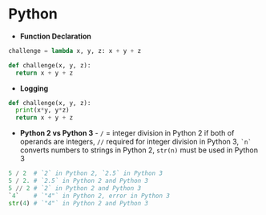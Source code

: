 # Python

- __Function Declaration__
``` py
challenge = lambda x, y, z: x + y + z

def challenge(x, y, z):
  return x + y + z
```
- __Logging__
``` py
def challenge(x, y, z):
  print(x*y, y*z)
  return x + y + z
```
- __Python 2 vs Python 3__ - `/` = integer division in Python 2 if both of operands
are integers, `//` required for integer division in Python 3, `` `n` `` converts
numbers to strings in Python 2, `str(n)` must be used in Python 3
``` py
5 / 2  # `2` in Python 2, `2.5` in Python 3
5 / 2. # `2.5` in Python 2 and Python 3
5 // 2 # `2` in Python 2 and Python 3
`4`    # `"4"` in Python 2, error in Python 3
str(4) # `"4"` in Python 2 and Python 3
